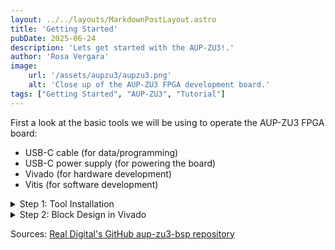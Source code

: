 ```yaml
---
layout: ../../layouts/MarkdownPostLayout.astro
title: 'Getting Started'
pubDate: 2025-06-24
description: 'Lets get started with the AUP-ZU3!.'
author: 'Rosa Vergara'
image:
    url: '/assets/aupzu3/aupzu3.png'
    alt: 'Close up of the AUP-ZU3 FPGA development board.'
tags: ["Getting Started", "AUP-ZU3", "Tutorial"]
---
```

First a look at the basic tools we will be using to operate the AUP-ZU3 FPGA board:
<ul>
    <li>USB-C cable (for data/programming)</li>
    <li>USB-C power supply (for powering the board)</li>
    <li>Vivado (for hardware development)</li>
    <li>Vitis (for software development)</li>
</ul>

<details>
    <summary>Step 1: Tool Installation</summary>
    <div class="content">
        content that can be expanded or collapesd.
    </div>
</details>

<details>
  <summary>Step 2: Block Design in Vivado</summary>
  content that can be expanded or collapesd.
</details>

<style>
  .content {
    display: none;
  }
  details[open] .content {
    display: block;
  }
  summary {
    cursor: pointer;
  }
</style>

Sources:
<a href="https://github.com/RealDigitalOrg/aup-zu3-bsp" target="_blank" rel="noopener noreferrer">Real Digital's GitHub aup-zu3-bsp repository
</a>